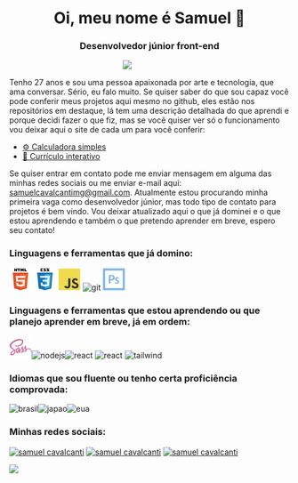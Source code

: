 
<h1 align="center">Oi, meu nome é Samuel &#129437;</h1>
<h3 align="center">Desenvolvedor júnior front-end</h3>
<img align="right" width="300" src="https://user-images.githubusercontent.com/104655361/177260769-570d1921-5a5f-4760-915e-8c7de690ff86.gif"/>
<br>





Tenho 27 anos e sou uma pessoa apaixonada por arte e tecnologia, que ama conversar. Sério, eu falo muito. Se quiser saber do que sou capaz você pode conferir meus projetos aqui mesmo no github, eles estão nos repositórios em destaque, lá tem uma descrição detalhada do que aprendi e porque decidi fazer o que fiz, mas se você quiser ver só o funcionamento vou deixar aqui o site de cada um para você conferir:  
<ul>
  <li><a href="https://calculadoragx.netlify.app" target="blank">&#9881; Calculadora simples</a></li>
  <li><a href="https://curriculointerativo.netlify.app/" target="blank">&#128221; Currículo interativo</a></li>
</ul>
Se quiser entrar em contato pode me enviar mensagem em alguma das minhas redes sociais ou me enviar e-mail aqui: <a href="mailto:samuelcavalcantimg@gmail.com">samuelcavalcantimg@gmail.com</a>. Atualmente estou procurando minha primeira vaga como desenvolvedor júnior, mas todo tipo de contato para projetos é bem vindo. Vou deixar atualizado aqui o que já dominei e o que estou aprendendo e também o que pretendo aprender em breve, espero seu contato!
<h3 align="left">Linguagens e ferramentas que já domino:</h3>
<p align="left"> 
<a href="#" target="_blank" rel="noreferrer"> <img src="https://raw.githubusercontent.com/devicons/devicon/master/icons/html5/html5-original-wordmark.svg" alt="html5" width="40" height="40"/></a> 
<img src="https://raw.githubusercontent.com/devicons/devicon/master/icons/css3/css3-original-wordmark.svg" alt="css3" width="40" height="40"/>

<img src="https://raw.githubusercontent.com/devicons/devicon/master/icons/javascript/javascript-original.svg" alt="javascript" width="40" height="40"/>

<img src="https://www.vectorlogo.zone/logos/git-scm/git-scm-icon.svg" alt="git" width="40" height="40"/>
<img src="https://raw.githubusercontent.com/devicons/devicon/master/icons/photoshop/photoshop-line.svg" alt="photoshop" width="40" height="40"/>
</p>

<h3 align="left">Linguagens e ferramentas que estou aprendendo ou que planejo aprender em breve, já em ordem:</h3>
<p align="left"> 
<img src="https://raw.githubusercontent.com/devicons/devicon/master/icons/sass/sass-original.svg" alt="sass" width="40" height="40"/><img src="https://user-images.githubusercontent.com/104655361/181124306-cd028564-e5b5-4beb-8070-bff712af193c.png" alt="nodejs" width="40" height="40"/><img src="https://user-images.githubusercontent.com/104655361/181124733-1b4ac610-dfe5-4721-8b5c-66a43c717e3e.png" alt="react" width="40" height="40"/>
 <img src="https://user-images.githubusercontent.com/104655361/181125265-58972781-2006-4602-92e3-82cce70d58db.png" alt="react" width="40" height="40"/>
  <img src="https://user-images.githubusercontent.com/104655361/181126467-fb831394-5ef9-4078-86ce-c5e1460b9d94.png" alt="tailwind"40" height="40"/>
</p>
<h3 align="left">Idiomas que sou fluente ou tenho certa proficiência comprovada: </h3>
<p align="left"> 
<img src="https://user-images.githubusercontent.com/104655361/181121218-69f3e899-7121-49b4-b281-efdd0bde48d7.png" alt="brasil" width="40" height="40"/><img src="https://user-images.githubusercontent.com/104655361/181121222-4373cf8f-a6b9-468a-8ba2-2525c1d47c88.png" alt="japao" width="40" height="40"/><img src="https://user-images.githubusercontent.com/104655361/181121221-deaf5f06-7538-4b57-a524-3ff2d6dc69b5.png" alt="eua" width="40" height="40"/>
</p>
<h3 align="left">Minhas redes sociais:</h3>
<p align="left">
<a href="https://www.linkedin.com/in/samuel-cavalcanti-3a59a1239/" target="blank"><img align="center" src="https://raw.githubusercontent.com/rahuldkjain/github-profile-readme-generator/master/src/images/icons/Social/linked-in-alt.svg" alt="samuel cavalcanti" height="30" width="40" /></a>
<a href="https://www.instagram.com/tanukiguia/" target="blank"><img align="center" src="https://user-images.githubusercontent.com/104655361/181123416-b7f29969-7b1f-4744-b134-775cd9a39346.png" alt="samuel cavalcanti" height="30" width="40" /></a>
<a href="https://api.whatsapp.com/send?phone=5532998172723" target="blank"><img align="center" src="https://user-images.githubusercontent.com/104655361/181128239-bf9d6f5f-b278-4586-8e1f-36c2c80c1d67.png" alt="samuel cavalcanti" height="30" width="40" /></a>

</p>


![](https://komarev.com/ghpvc/?username=Guaxininho)

